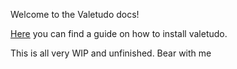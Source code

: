 Welcome to the Valetudo docs!

[Here](./pages/installation/roborock.html) you can find a guide on how to install valetudo.

This is all very WIP and unfinished. Bear with me